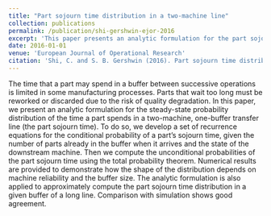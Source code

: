 ```yaml
---
title: "Part sojourn time distribution in a two-machine line"
collection: publications
permalink: /publication/shi-gershwin-ejor-2016
excerpt: 'This paper presents an analytic formulation for the part sojourn time distribution in a two-machine one-buffer transfer line.'
date: 2016-01-01
venue: 'European Journal of Operational Research'
citation: 'Shi, C. and S. B. Gershwin (2016). Part sojourn time distribution in a two-machine line. <i>European Journal of Operational Research 248</i>(1), 146-158.'
---
```


The time that a part may spend in a buffer between successive operations is limited in some manufacturing processes. Parts that wait too long must be reworked or discarded due to the risk of quality degradation. In
this paper, we present an analytic formulation for the steady-state probability distribution of the time a part spends in a two-machine, one-buffer transfer line (the part sojourn time). To do so, we develop a set of recurrence equations for the conditional probability of a part’s sojourn time, given the number of parts already in the buffer when it arrives and the state of the downstream machine. Then we compute the unconditional
probabilities of the part sojourn time using the total probability theorem. Numerical results are provided to demonstrate how the shape of the distribution depends on machine reliability and the buffer size. The
analytic formulation is also applied to approximately compute the part sojourn time distribution in a given buffer of a long line. Comparison with simulation shows good agreement.
